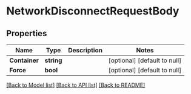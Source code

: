 # NetworkDisconnectRequestBody

## Properties
Name | Type | Description | Notes
------------ | ------------- | ------------- | -------------
**Container** | **string** |  | [optional] [default to null]
**Force** | **bool** |  | [optional] [default to null]

[[Back to Model list]](../README.md#documentation-for-models) [[Back to API list]](../README.md#documentation-for-api-endpoints) [[Back to README]](../README.md)

